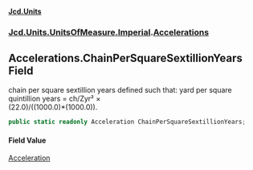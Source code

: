 #### [Jcd.Units](index.md 'index')
### [Jcd.Units.UnitsOfMeasure.Imperial](Jcd.Units.UnitsOfMeasure.Imperial.md 'Jcd.Units.UnitsOfMeasure.Imperial').[Accelerations](Accelerations.md 'Jcd.Units.UnitsOfMeasure.Imperial.Accelerations')

## Accelerations.ChainPerSquareSextillionYears Field

chain per square sextillion years defined such that: yard per square quintillion years = ch/Zyr² ×  
(22.0)/((1000.0)*(1000.0)).

```csharp
public static readonly Acceleration ChainPerSquareSextillionYears;
```

#### Field Value
[Acceleration](Acceleration.md 'Jcd.Units.UnitTypes.Acceleration')